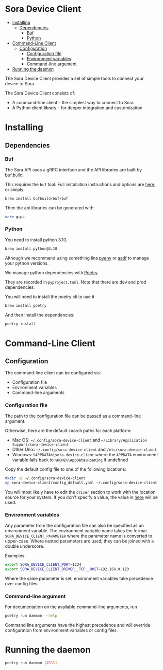 Sora Device Client
=================

<!-- vim-markdown-toc GFM -->

* [Installing](#installing)
  * [Dependencies](#dependencies)
    * [Buf](#buf)
    * [Python](#python)
* [Command-Line Client](#command-line-client)
  * [Configuration](#configuration)
    * [Configuration file](#configuration-file)
    * [Environment variables](#environment-variables)
    * [Command-line argument](#command-line-argument)
* [Running the daemon](#running-the-daemon)

<!-- vim-markdown-toc -->

The Sora Device Client provides a set of simple tools to connect your device to Sora.

The Sora Device Client consists of:

 - A command-line client - the simplest way to connect to Sora
 - A Python client library - for deeper integration and customization

# Installing
## Dependencies

### Buf

The Sora API uses a gRPC interface and the API libraries are built by
[buf.build](https://buf.build/).

This requires the `buf` tool. Full installation instructions and options are
[here](https://docs.buf.build/installation), or simply
```bash
brew install bufbuild/buf/buf
```

Then the api libraries can be generated with:
```bash
make grpc
```

### Python
You need to install python 3.10.
```bash
brew install python@3.10
```
Although we recommend using something line [pyenv](https://github.com/pyenv/pyenv)
or [asdf](https://asdf-vm.com/) to manage your python versions.

We manage python dependencies with [Poetry](https://python-poetry.org/).

They are recorded in `pyproject.toml`. Note that there are dev and prod dependencies.

You will need to install the poetry cli to use it
```bash
brew install poetry
```
And then install the dependencies:
```bash
poetry install
```

# Command-Line Client

## Configuration

The command-line client can be configured via:
 - Configuration file
 - Environment variables
 - Command-line arguments

### Configuration file

The path to the configuration file can be passed as a command-line argument.

Otherwise, here are the default search paths for each platform:

 - Mac OS: `~/.config/sora-device-client` and `~/Library/Application Support/sora-device-client`
 - Other Unix: `~/.config/sora-device-client` and `/etc/sora-device-client`
 - Windows: `%APPDATA%\sora-device-client` where the `APPDATA` environment variable falls back to `%HOME%\AppData\Roaming` if undefined

Copy the default config file to one of the following locations:
```bash
mkdir -p ~/.config/sora-device-client
cp sora-device-client/config_default.yaml ~/.config/sora-device-client
```
You will most likely have to edit the `driver` section to work with the location source for your system.
If you don't specify a value, the value in [here](sora-device-client/config_default.yaml) will be used.

### Environment variables

Any parameter from the configuration file can also be specified as an
environment variable. The environment variable name takes the format
`SORA_DEVICE_CLIENT_PARAMETER` where the parameter name is converted to upper-case. Where
nested parameters are used, they can be joined with a double underscore.

Examples:

```bash
export SORA_DEVICE_CLIENT_PORT=1234
export SORA_DEVICE_CLIENT_DRIVER__TCP__HOST=192.168.0.123
```

Where the same parameter is set, environment variables take precedence over config files.

### Command-line argument

For documentation on the available command-line arguments, run
```bash
poetry run daemon --help
```

Command line arguments have the highest precedence and will override
configuration from environment variables or config files.

# Running the daemon

```bash
poetry run daemon [ARGS]
```
